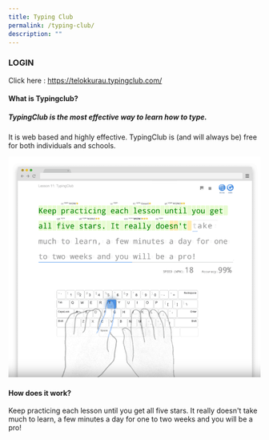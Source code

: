 ```yaml
---
title: Typing Club
permalink: /typing-club/
description: ""
---
```

### LOGIN

Click here : https://telokkurau.typingclub.com/

#### What is Typingclub?
##### TypingClub is the most effective way to learn how to type.
It is web based and highly effective. TypingClub is (and will always be) free for both individuals and schools. 

![](/images/Student%20Portals/Typingclub/typinclub01.png)
#### How does it work?
Keep practicing each lesson until you get all five stars. It really doesn't take much to learn, a few minutes a day for one to two weeks and you will be a pro!